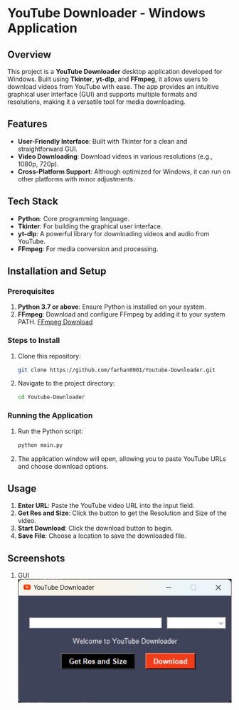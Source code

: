 # YouTube Downloader - Windows Application

## Overview
This project is a **YouTube Downloader** desktop application developed for Windows. Built using **Tkinter**, **yt-dlp**, and **FFmpeg**, it allows users to download videos from YouTube with ease. The app provides an intuitive graphical user interface (GUI) and supports multiple formats and resolutions, making it a versatile tool for media downloading.

## Features
- **User-Friendly Interface**: Built with Tkinter for a clean and straightforward GUI.
- **Video Downloading**: Download videos in various resolutions (e.g., 1080p, 720p).
- **Cross-Platform Support**: Although optimized for Windows, it can run on other platforms with minor adjustments.

## Tech Stack
- **Python**: Core programming language.
- **Tkinter**: For building the graphical user interface.
- **yt-dlp**: A powerful library for downloading videos and audio from YouTube.
- **FFmpeg**: For media conversion and processing.

## Installation and Setup
### Prerequisites
1. **Python 3.7 or above**: Ensure Python is installed on your system.
2. **FFmpeg**: Download and configure FFmpeg by adding it to your system PATH. [FFmpeg Download](https://ffmpeg.org/download.html)

### Steps to Install
1. Clone this repository:
   ```bash
   git clone https://github.com/farhan0001/Youtube-Downloader.git
   ```
2. Navigate to the project directory:
   ```bash
   cd Youtube-Downloader
   ```

### Running the Application
1. Run the Python script:
   ```bash
   python main.py
   ```
2. The application window will open, allowing you to paste YouTube URLs and choose download options.

## Usage
1. **Enter URL**: Paste the YouTube video URL into the input field.
2. **Get Res and Size**: Click the button to get the Resolution and Size of the video.
3. **Start Download**: Click the download button to begin.
4. **Save File**: Choose a location to save the downloaded file.

## Screenshots

1. GUI
![GUI](app_screenshots/App_GUI.png)
